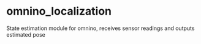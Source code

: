# omnino_localization
State estimation module for omnino, receives sensor readings and outputs estimated pose
